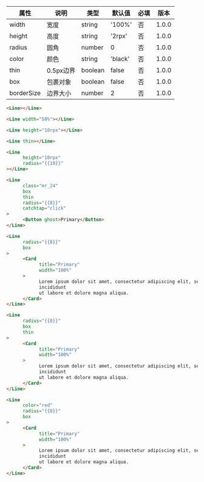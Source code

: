 | 属性 | 说明 | 类型 | 默认值 | 必填 | 版本 |
| - | - | - | - | - | - |
| width | 宽度 | string | '100%' | 否 | 1.0.0 |
| height | 高度 | string | '2rpx' | 否 | 1.0.0 |
| radius | 圆角 | number | 0 | 否 | 1.0.0 |
| color | 颜色 | string | 'black' | 否 | 1.0.0 |
| thin | 0.5px边界 | boolean | false | 否 | 1.0.0 |
| box | 包裹对象 | boolean | false | 否 | 1.0.0 |
| borderSize | 边界大小 | number | 2 | 否 | 1.0.0 |

<Title>默认效果</Title>

```html
<Line></Line>
```

<Title>设定宽度</Title>

```html
<Line width="50%"></Line>
```

<Title>设定高度</Title>

```html
<Line height="10rpx"></Line>
```

<Title>0.5px线条</Title>

```html
<Line thin></Line>
```

<Title>设定圆角</Title>

```html
<Line 
      height="10rpx"
      radius="{{10}}"
></Line>
```

<Title>配合使用</Title>

```html
<Line
      class="mr_24"
      box
      thin
      radius="{{8}}"
      catchtap="click"
>
      <Button ghost>Primary</Button>
</Line>
```

<Title>包裹对象</Title>

```html
<Line
      radius="{{8}}"
      box
>
      <Card
            title="Primary"
            width="100%"
      >
            Lorem ipsum dolor sit amet, consectetur adipiscing elit, sed do eiusmod tempor
            incididunt
            ut labore et dolore magna aliqua.
      </Card>
</Line>
```

<Title>0.5px边界</Title>

```html
<Line
      radius="{{8}}"
      box
      thin
>
      <Card
            title="Primary"
            width="100%"
      >
            Lorem ipsum dolor sit amet, consectetur adipiscing elit, sed do eiusmod tempor
            incididunt
            ut labore et dolore magna aliqua.
      </Card>
</Line>
```

<Title>边界颜色</Title>

```html
<Line
      color="red"
      radius="{{8}}"
      box
>
      <Card
            title="Primary"
            width="100%"
      >
            Lorem ipsum dolor sit amet, consectetur adipiscing elit, sed do eiusmod tempor
            incididunt
            ut labore et dolore magna aliqua.
      </Card>
</Line>
```
